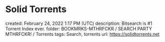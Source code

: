 # Solid Torrents

created: February 24, 2022 1:17 PM (UTC)
description: Bitsearch is #1 Torrent Index ever.
folder: BOOKMRKS-MTHRFCKR / SEARCH PARTY MTHRFCKR! / Torrents
tags: Search, torrents
url: https://solidtorrents.net